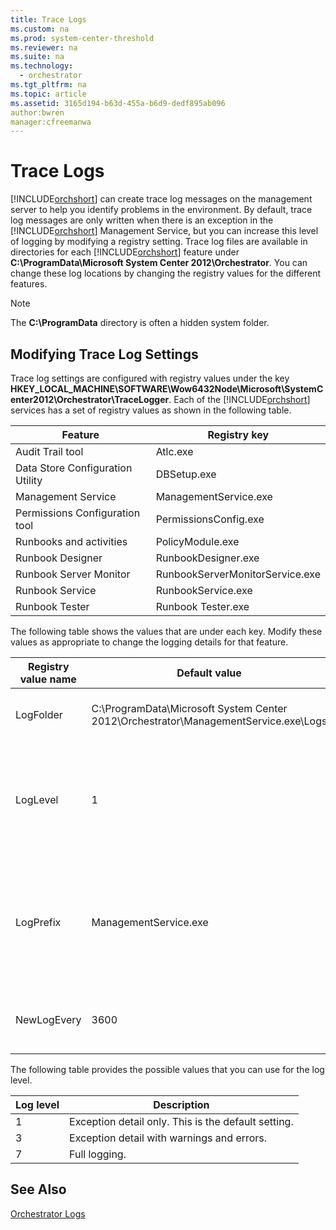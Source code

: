 ```yaml
---
title: Trace Logs
ms.custom: na
ms.prod: system-center-threshold
ms.reviewer: na
ms.suite: na
ms.technology: 
  - orchestrator
ms.tgt_pltfrm: na
ms.topic: article
ms.assetid: 3165d194-b63d-455a-b6d9-dedf895ab096
author:bwren
manager:cfreemanwa
---
```

# Trace Logs
[!INCLUDE[orchshort](../../om/manage/includes/orchshort_md.md)] can create trace log messages on the management server to help you identify problems in the environment. By default, trace log messages are only written when there is an exception in the [!INCLUDE[orchshort](../../om/manage/includes/orchshort_md.md)] Management Service, but you can increase this level of logging by modifying a registry setting. Trace log files are available in directories for each [!INCLUDE[orchshort](../../om/manage/includes/orchshort_md.md)] feature under **C:\\ProgramData\\Microsoft System Center 2012\\Orchestrator**. You can change these log locations by changing the registry values for the different features.  
  
> [!NOTE]  
> The **C:\\ProgramData** directory is often a hidden system folder.  
  
## Modifying Trace Log Settings  
Trace log settings are configured with registry values under the key **HKEY\_LOCAL\_MACHINE\\SOFTWARE\\Wow6432Node\\Microsoft\\SystemCenter2012\\Orchestrator\\TraceLogger**. Each of the [!INCLUDE[orchshort](../../om/manage/includes/orchshort_md.md)] services has a set of registry values as shown in the following table.  
  
|Feature|Registry key|  
|-----------|----------------|  
|Audit Trail tool|Atlc.exe|  
|Data Store Configuration Utility|DBSetup.exe|  
|Management Service|ManagementService.exe|  
|Permissions Configuration tool|PermissionsConfig.exe|  
|Runbooks and activities|PolicyModule.exe|  
|Runbook Designer|RunbookDesigner.exe|  
|Runbook Server Monitor|RunbookServerMonitorService.exe|  
|Runbook Service|RunbookService.exe|  
|Runbook Tester|Runbook Tester.exe|  
  
The following table shows the values that are under each key. Modify these values as appropriate to change the logging details for that feature.  
  
|Registry value name|Default value|Description|  
|-----------------------|-----------------|---------------|  
|LogFolder|C:\\ProgramData\\Microsoft System Center 2012\\Orchestrator\\ManagementService.exe\\Logs|Location where trace logs are stored.|  
|LogLevel|1|Level of detail of information that is logged. Possible values are in the table below.|  
|LogPrefix|ManagementService.exe|Prefix of the log file name. This prefix is followed by the date and time when the log file is created.|  
|NewLogEvery|3600|Number of seconds until a new log file is created.|  
  
The following table provides the possible values that you can use for the log level.  
  
|Log level|Description|  
|-------------|---------------|  
|1|Exception detail only. This is the default setting.|  
|3|Exception detail with warnings and errors.|  
|7|Full logging.|  
  
## See Also  
[Orchestrator Logs](../../orch/manage/Orchestrator-Logs.md)  
  
